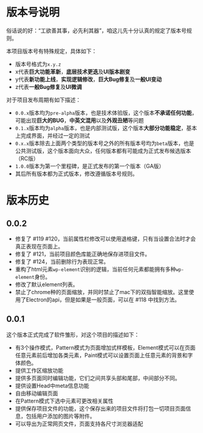 # 版本号说明

俗话说的好：“工欲善其事，必先利其器”，咱这儿先十分认真的规定了版本号规则。

本项目版本号有特殊规定，具体如下：

* 版本号格式为`x.y.z`
* x代表**巨大功能革新**，**底层技术更迭**及**UI版本剧变**
* y代表**新功能上线**，**实现逻辑修改**，**巨大Bug修复**及**一般UI变动**
* z代表**一般Bug修复**及**UI微调**

对于项目发布周期有如下描述：

* `0.0.x`版本均为`pre-alpha`版本，也是技术体验版，这个版本**不承诺任何功能**，可能出现**巨大的BUG**，**中英文混用**以及**外观丑陋**等问题
* `0.1.x`版本均为`alpha`版本，也是内部测试版，这个版本**大部分功能稳定**，基本上完成界面，并经过一定的测试
* `0.x.x`版本除去上面两个类型的版本号之外的所有版本号均为`beta`版本，也是公共测试版，这个版本面向大众，任何版本都有可能成为正式发布候选版本（RC版）
* `1.0.0`版本为第一个里程碑，是正式发布的第一个版本（GA版）
* 其后所有版本都为正式版本，修改遵循版本号规则。

# 版本历史

## 0.0.2

* 修复了 #119 #120，当前属性栏修改可以使用退格键，只有当设置合法时才会真正表现在页面上。
* 修复了 #121，当前项目颜色库能正确地保存进项目文件。
* 修复了 #124，当前删除行为表现正常。
* 重构了html元素`wp-element`识别的逻辑，当前任何元素都能拥有多种`wp-element`身份。
* 修改了默认element列表。
* 禁止了chrome种的页面缩放，并同时禁止了mac下的双指智能缩放。这里使用了Electron的api，但是如果是一般页面，可以在 #118 中找到方法。

## 0.0.1

这个版本正式完成了软件雏形，对这个项目的描述如下：

* 有3个操作模式，Pattern模式为页面增加式样模板，Element模式可以在页面任意元素前后增加各类元素，Paint模式可以设置页面上任意元素的背景和字体颜色。
* 提供工作区缩放功能
* 提供多页面同时编辑功能，它们之间共享头部和尾部，中间部分不同。
* 提供设置Head中meta信息功能
* 自由移动编辑页面
* 在Pattern模式下选中元素可更改相关属性
* 提供保存项目文件的功能，这个保存出来的项目文件将打包一切项目页面信息，包括用户添加的图片等附件。
* 可以导出为正常网页文件，页面支持各尺寸浏览器适配